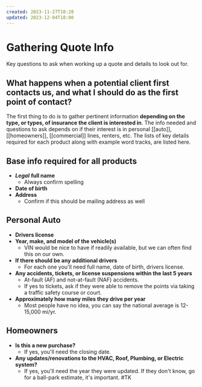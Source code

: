 ```yaml
---
created: 2023-11-27T10:28
updated: 2023-12-04T18:00
---
```

# Gathering Quote Info

Key questions to ask when working up a quote and details to look out for.

## What happens when a potential client first contacts us, and what I should do as the first point of contact?

The first thing to do is to gather pertinent information **depending on the type, or types, of insurance the client is interested in**. The info needed and questions to ask depends on if their interest is in personal [[auto]], [[homeowners]], [[commercial]] lines, renters, etc. The lists of key details required for each product along with example word tracks, are listed here.

## Base info required for **all** products
- **_Legal_** **full name**
    - Always confirm spelling
- **Date of birth**
- **Address**
    - Confirm if this should be mailing address as well

## Personal Auto
- **Drivers license**
- **Year, make, and model of the vehicle(s)**
    - VIN would be nice to have if readily available, but we can often find this on our own.
- **If there should be any additional drivers**
    - For each one you'll need full name, date of birth, drivers license.
- **Any accidents, tickets, or license suspensions within the last 5 years**
    - At-fault (AF) and not-at-fault (NAF) accidents.
    - If yes to tickets, ask if they were able to remove the points via taking a traffic safety course or court.
- **Approximately how many miles they drive per year**
    - Most people have no idea, you can say the national average is 12-15,000 mi/yr.

## Homeowners
- **Is this a new purchase?**
    - If yes, you'll need the closing date.
- **Any updates/renovations to the HVAC, Roof, Plumbing, or Electric system?**
    - If yes, you'll need the year they were updated. If they don't know, go for a ball-park estimate, it's important.
#TK